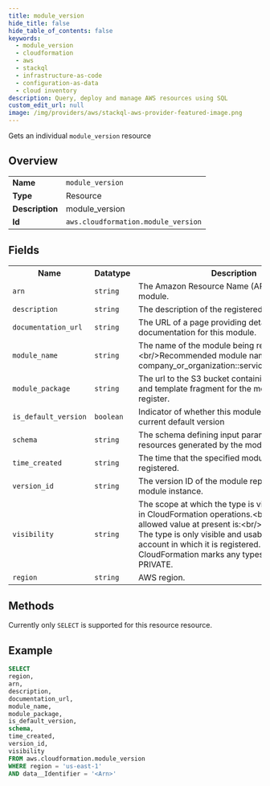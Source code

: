 ```yaml
---
title: module_version
hide_title: false
hide_table_of_contents: false
keywords:
  - module_version
  - cloudformation
  - aws
  - stackql
  - infrastructure-as-code
  - configuration-as-data
  - cloud inventory
description: Query, deploy and manage AWS resources using SQL
custom_edit_url: null
image: /img/providers/aws/stackql-aws-provider-featured-image.png
---
```

Gets an individual <code>module_version</code> resource

## Overview
<table><tbody>
<tr><td><b>Name</b></td><td><code>module_version</code></td></tr>
<tr><td><b>Type</b></td><td>Resource</td></tr>
<tr><td><b>Description</b></td><td>module_version</td></tr>
<tr><td><b>Id</b></td><td><code>aws.cloudformation.module_version</code></td></tr>
</tbody></table>

## Fields
<table><tbody>
<tr><th>Name</th><th>Datatype</th><th>Description</th></tr>
<tr><td><code>arn</code></td><td><code>string</code></td><td>The Amazon Resource Name (ARN) of the module.</td></tr>
<tr><td><code>description</code></td><td><code>string</code></td><td>The description of the registered module.</td></tr>
<tr><td><code>documentation_url</code></td><td><code>string</code></td><td>The URL of a page providing detailed documentation for this module.</td></tr>
<tr><td><code>module_name</code></td><td><code>string</code></td><td>The name of the module being registered.&lt;br&#x2F;&gt;&lt;br&#x2F;&gt;Recommended module naming pattern: company_or_organization::service::type::MODULE.</td></tr>
<tr><td><code>module_package</code></td><td><code>string</code></td><td>The url to the S3 bucket containing the schema and template fragment for the module you want to register.</td></tr>
<tr><td><code>is_default_version</code></td><td><code>boolean</code></td><td>Indicator of whether this module version is the current default version</td></tr>
<tr><td><code>schema</code></td><td><code>string</code></td><td>The schema defining input parameters to and resources generated by the module.</td></tr>
<tr><td><code>time_created</code></td><td><code>string</code></td><td>The time that the specified module version was registered.</td></tr>
<tr><td><code>version_id</code></td><td><code>string</code></td><td>The version ID of the module represented by this module instance.</td></tr>
<tr><td><code>visibility</code></td><td><code>string</code></td><td>The scope at which the type is visible and usable in CloudFormation operations.&lt;br&#x2F;&gt;&lt;br&#x2F;&gt;The only allowed value at present is:&lt;br&#x2F;&gt;&lt;br&#x2F;&gt;PRIVATE: The type is only visible and usable within the account in which it is registered. Currently, AWS CloudFormation marks any types you register as PRIVATE.</td></tr>
<tr><td><code>region</code></td><td><code>string</code></td><td>AWS region.</td></tr>

</tbody></table>

## Methods
Currently only <code>SELECT</code> is supported for this resource resource.

## Example
```sql
SELECT
region,
arn,
description,
documentation_url,
module_name,
module_package,
is_default_version,
schema,
time_created,
version_id,
visibility
FROM aws.cloudformation.module_version
WHERE region = 'us-east-1'
AND data__Identifier = '<Arn>'
```
